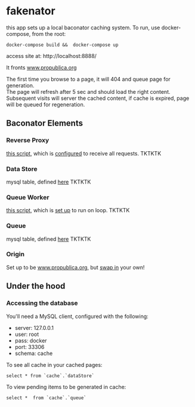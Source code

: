 # fakenator

this app sets up a local baconator caching system.
To run, use docker-compose, from the root:

`docker-compose build &&  docker-compose up`

access site at:
http://localhost:8888/

It fronts www.propublica.org

The first time you browse to a page, it will 404 and queue page  for generation.  
The page will refresh after 5 sec and should load the right content.  
Subsequent visits will server the cached content, if cache is expired, page will be queued for regeneration.

## Baconator Elements

### Reverse Proxy
[this script](https://github.com/propublica/fakenator/blob/master/src/reverseProxy.php), which is [configured](https://github.com/propublica/fakenator/blob/master/src/.htaccess) to receive all requests. TKTKTK   

### Data Store
mysql table, defined [here](https://github.com/propublica/fakenator/blob/master/createTables.sql#L5) TKTKTK   

### Queue Worker
[this script](https://github.com/propublica/fakenator/blob/master/src/queueWorker.php), which is [set up](https://github.com/propublica/fakenator/blob/master/entrypoint.sh#L12) to run on loop. TKTKTK   

### Queue
mysql table, defined [here](https://github.com/propublica/fakenator/blob/master/createTables.sql#L15) TKTKTK   

### Origin
Set up to be www.propublica.org, but [swap in](https://github.com/propublica/fakenator/blob/master/src/queueWorker.php#L92) your own!   


## Under the hood

### Accessing the database
You'll need a MySQL client, configured with the following:  
 - server: 127.0.0.1
 - user: root
 - pass: docker
 - port: 33306
 - schema: cache

To see all cache in your cached pages:
```
select * from `cache`.`dataStore`
```

To view pending items to be generated in cache:
```
select *  from `cache`.`queue`
```


